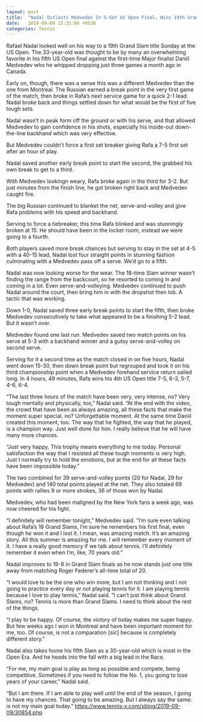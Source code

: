 ```yaml
---
layout: post
title:  "Nadal Outlasts Medvedev In 5-Set US Open Final, Wins 19th Grand Slam"
date:   2019-09-09 12:31:00 +0530
categories: Tennis
---
```

Rafael Nadal looked well on his way to a 19th Grand Slam title Sunday at the US Open. The 33-year-old was thought to be by many an overwhelming favorite in his fifth US Open final against the first-time Major finalist Daniil Medvedev who he whipped dropping just three games a month ago in Canada.

Early on, though, there was a sense this was a different Medvedev than the one from Montreal. The Russian earned a break point in the very first game of the match, then broke in Rafa’s next service game for a quick 2-1 lead. Nadal broke back and things settled down for what would be the first of five tough sets.

Nadal wasn’t in peak form off the ground or with his serve, and that allowed Medvedev to gain confidence in his shots, especially his inside-out down-the-line backhand which was very effective.

But Medvedev couldn’t force a first set breaker giving Rafa a 7-5 first set after an hour of play.

Nadal saved another early break point to start the second, the grabbed his own break to get to a third.

With Medvedev lookingn weary, Rafa broke again in the third for 3-2. But just minutes from the finish line, he got broken right back and Medvedev caught fire.

The big Russian continued to blanket the net, serve-and-volley and give Rafa problems with his speed and backhand.

Serving to force a tiebreaker, this time Rafa blinked and was stunningly broken at 15. He should have been in the locker room, instead we were going to a fourth.

Both players saved more break chances but serving to stay in the set at 4-5 with a 40-15 lead, Nadal lost four straight points in stunning fashion culminating with a Medvedev pass off a serve. We’d go to a fifth.

Nadal was now looking worse for the wear. The 18-time Slam winner wasn’t finding the range from the backcourt, so he resorted to coming in and coming in a lot. Even serve-and-volleying. Medvedev continued to push Nadal around the court, then bring him in with the dropshot then lob. A tactic that was working.

Down 1-0, Nadal saved three early break points to start the fifth, then broke Medvedev consecutively to take what appeared to be a finishing 5-2 lead. But it wasn’t over.

Medvedev found one last run. Medvedev saved two match points on his serve at 5-3 with a backhand winner and a gutsy serve-and-volley on second serve.

Serving for it a second time as the match closed in on five hours, Nadal went down 15-30, then down break point but regrouped and took it on his third championship point when a Medvedev forehand service return sailed long. In 4 hours, 49 minutes, Rafa wins his 4th US Open title 7-5, 6-3, 5-7, 4-6, 6-4.

“The last three hours of the match have been very, very intense, no? Very tough mentally and physically, too,” Nadal said. “At the end with the video, the crowd that have been as always amazing, all these facts that make the moment super special, no? Unforgettable moment. At the same time Daniil created this moment, too. The way that he fighted, the way that he played, is a champion way. Just well done for him. I really believe that he will have many more chances.

“Just very happy. This trophy means everything to me today. Personal satisfaction the way that I resisted all these tough moments is very high. Just I normally try to hold the emotions, but at the end for all these facts have been impossible today.”

The two combined for 39 serve-and-volley points (20 for Nadal, 29 for Medvedev) and 140 total points played at the net. They also totaled 69 points with rallies 9 or more strokes, 36 of those won by Nadal.

Medvedev, who had been maligned by the New York fans a week ago, was now cheered for his fight.

“I definitely will remember tonight,” Medvedev said. “I’m sure even talking about Rafa’s 19 Grand Slams, I’m sure he remembers his first final, even though he won it and I lost it. I mean, was amazing match. It’s an amazing story. All this summer is amazing for me. I will remember every moment of it. I have a really good memory if we talk about tennis. I’ll definitely remember it even when I’m, like, 70 years old.”

Nadal improves to 19-8 in Grand Slam finals as he now stands just one title away from matching Roger Federer’s all-time total of 20.

“I would love to be the one who win more, but I am not thinking and I not going to practice every day or not playing tennis for it. I am playing tennis because I love to play tennis,” Nadal said. “I can’t just think about Grand Slams, no? Tennis is more than Grand Slams. I need to think about the rest of the things.

“I play to be happy. Of course, the victory of today makes me super happy. But few weeks ago I won in Montreal and have been important moment for me, too. Of course, is not a comparation [sic] because is completely different story.”

Nadal also takes home his fifth Slam as a 30-year-old which is most in the Open Era. And he heads into the fall with a big lead in the Race.

“For me, my main goal is play as long as possible and compete, being competitive. Sometimes if you need to follow the No. 1, you going to lose years of your career,” Nadal said.

“But I am there. If I am able to play well until the end of the season, I going to have my chances. That going to be amazing. But I always say the same: is not my main goal today.”
https://www.tennis-x.com/xblog/2019-09-09/30854.php

